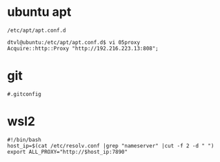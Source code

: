 # ubuntu apt

```
/etc/apt/apt.conf.d

dtvl@ubuntu:/etc/apt/apt.conf.d$ vi 05proxy
Acquire::http::Proxy "http://192.216.223.13:808";
```

# git

```
#.gitconfig
```

# wsl2

```shell
#!/bin/bash
host_ip=$(cat /etc/resolv.conf |grep "nameserver" |cut -f 2 -d " ")
export ALL_PROXY="http://$host_ip:7890"
```
